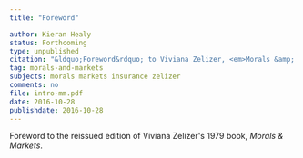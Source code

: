 ```yaml
---
title: "Foreword"

author: Kieran Healy
status: Forthcoming
type: unpublished
citation: "&ldquo;Foreword&rdquo; to Viviana Zelizer, <em>Morals &amp; Markets: The Development of Life Insurance in the United States</em>, Legacy Edition. Columbia University Press."
tag: morals-and-markets
subjects: morals markets insurance zelizer
comments: no
file: intro-mm.pdf
date: 2016-10-28
publishdate: 2016-10-28
---
```


Foreword to the reissued edition of Viviana Zelizer's 1979 book, *Morals & Markets*.

